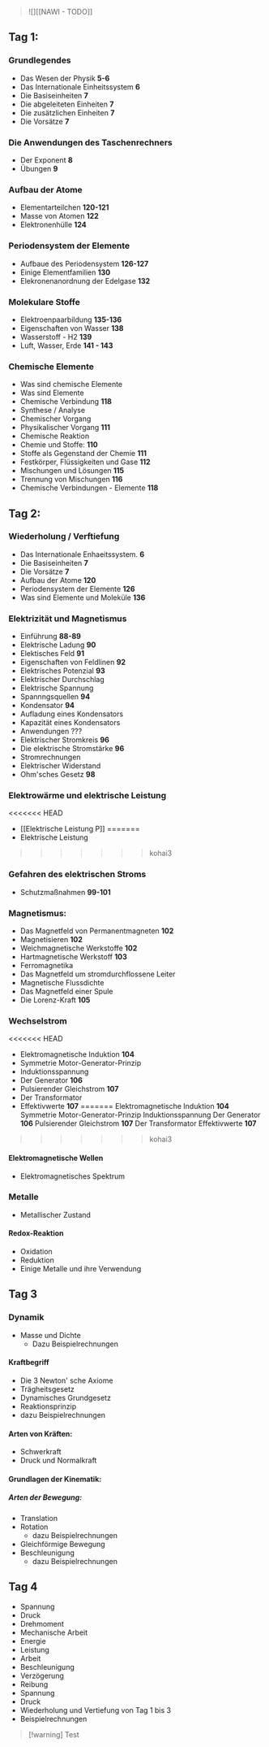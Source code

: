 >![][[NAWI - TODO]]
## Tag 1:
### Grundlegendes
- Das Wesen der Physik **5-6**
- Das Internationale Einheitssystem **6**
- Die Basiseinheiten **7**
- Die abgeleiteten Einheiten **7**
- Die zusätzlichen Einheiten **7**
- Die Vorsätze **7**

### Die Anwendungen des Taschenrechners
- Der Exponent **8**
- Übungen **9**

### Aufbau der Atome
- Elementarteilchen **120-121**
- Masse von Atomen **122**
- Elektronenhülle **124**

### Periodensystem der Elemente
- Aufbaue des Periodensystem **126-127**
- Einige Elementfamilien **130**
- Elekronenanordnung der Edelgase **132**

### Molekulare Stoffe
- Elektroenpaarbildung **135-136**
- Eigenschaften von Wasser **138**
- Wasserstoff - H2 **139**
- Luft, Wasser, Erde **141 - 143**

### Chemische Elemente 
- Was sind chemische Elemente
- Was sind Elemente
- Chemische Verbindung **118**
- Synthese / Analyse
- Chemischer Vorgang
- Physikalischer Vorgang **111**
- Chemische Reaktion
- Chemie und Stoffe: **110**
- Stoffe als Gegenstand der Chemie **111**
- Festkörper, Flüssigkeiten und Gase **112**
- Mischungen und Lösungen **115**
- Trennung von Mischungen **116**
- Chemische Verbindungen - Elemente **118**

## Tag 2:

### Wiederholung / Verftiefung
- Das Internationale Enhaeitssystem. **6**
- Die Basiseinheiten **7**
- Die Vorsätze **7**
- Aufbau der Atome **120**
- Periodensystem der Elemente **126**
- Was sind Elemente und Moleküle **136**

### Elektrizität und Magnetismus
- Einführung **88-89**
- Elektrische Ladung **90**
- Elektisches Feld **91**
- Eigenschaften von Feldlinen **92**
- Elektrisches Potenzial **93**
- Elektrischer Durchschlag
- Elektrische Spannung
- Spannngsquellen **94**
- Kondensator **94**
- Aufladung eines Kondensators 
- Kapazität eines Kondensators 
- Anwendungen ???
- Elektrischer Stromkreis **96**
- Die elektrische Stromstärke **96**
- Stromrechnungen
- Elektrischer Widerstand
- Ohm'sches Gesetz **98**

### Elektrowärme und elektrische Leistung 
<<<<<<< HEAD
- [[Elektrische Leistung P]]
=======
- Elektrische Leistung
>>>>>>> kohai3

### Gefahren des elektrischen Stroms
- Schutzmaßnahmen **99-101**

### Magnetismus: 
- Das Magnetfeld von Permanentmagneten **102**
- Magnetisieren **102**
- Weichmagnetische Werkstoffe **102**
- Hartmagnetische Werkstoff **103**
- Ferromagnetika
- Das Magnetfeld um stromdurchflossene Leiter
- Magnetische Flussdichte
- Das Magnetfeld einer Spule
- Die Lorenz-Kraft **105**

### Wechselstrom 
<<<<<<< HEAD
- Elektromagnetische Induktion **104**
- Symmetrie Motor-Generator-Prinzip
- Induktionsspannung
- Der Generator **106**
- Pulsierender Gleichstrom **107**
- Der Transformator
- Effektivwerte **107**
=======
Elektromagnetische Induktion **104**
Symmetrie Motor-Generator-Prinzip
Induktionsspannung
Der Generator **106**
Pulsierender Gleichstrom **107**
Der Transformator
Effektivwerte **107**
>>>>>>> kohai3

#### Elektromagnetische Wellen
- Elektromagnetisches Spektrum

### Metalle
- Metallischer Zustand
#### Redox-Reaktion
- Oxidation
- Reduktion
- Einige Metalle und ihre Verwendung

## Tag 3
### Dynamik
- Masse und Dichte
	- Dazu Beispielrechnungen
 
#### Kraftbegriff
- Die 3 Newton' sche Axiome
- Trägheitsgesetz
- Dynamisches Grundgesetz
- Reaktionsprinzip
- dazu Beispielrechnungen
#### Arten von Kräften:
- Schwerkraft
- Druck und Normalkraft
#### Grundlagen der Kinematik:
##### Arten der Bewegung:
- Translation
- Rotation
	- dazu Beispielrechnungen
- Gleichförmige Bewegung
- Beschleunigung
	- dazu Beispielrechnungen

## Tag 4
- Spannung
- Druck
- Drehmoment
- Mechanische Arbeit
- Energie
- Leistung
- Arbeit
- Beschleunigung
- Verzögerung
- Reibung
- Spannung
- Druck
- Wiederholung und Vertiefung von Tag 1 bis 3
- Beispielrechnungen

> [!warning] Test



